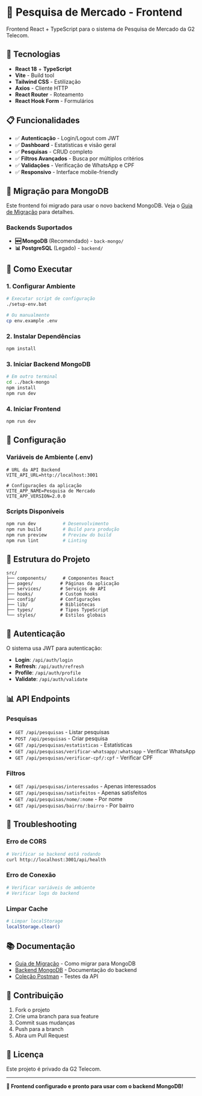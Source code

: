 # 🎯 Pesquisa de Mercado - Frontend

Frontend React + TypeScript para o sistema de Pesquisa de Mercado da G2 Telecom.

## 🚀 Tecnologias

- **React 18** + **TypeScript**
- **Vite** - Build tool
- **Tailwind CSS** - Estilização
- **Axios** - Cliente HTTP
- **React Router** - Roteamento
- **React Hook Form** - Formulários

## 📋 Funcionalidades

- ✅ **Autenticação** - Login/Logout com JWT
- ✅ **Dashboard** - Estatísticas e visão geral
- ✅ **Pesquisas** - CRUD completo
- ✅ **Filtros Avançados** - Busca por múltiplos critérios
- ✅ **Validações** - Verificação de WhatsApp e CPF
- ✅ **Responsivo** - Interface mobile-friendly

## 🔄 Migração para MongoDB

Este frontend foi migrado para usar o novo backend MongoDB. Veja o [Guia de Migração](MIGRATION_GUIDE.md) para detalhes.

### Backends Suportados

- **🆕 MongoDB** (Recomendado) - `back-mongo/`
- **📊 PostgreSQL** (Legado) - `backend/`

## 🚀 Como Executar

### 1. **Configurar Ambiente**

```bash
# Executar script de configuração
./setup-env.bat

# Ou manualmente
cp env.example .env
```

### 2. **Instalar Dependências**

```bash
npm install
```

### 3. **Iniciar Backend MongoDB**

```bash
# Em outro terminal
cd ../back-mongo
npm install
npm run dev
```

### 4. **Iniciar Frontend**

```bash
npm run dev
```

## 🔧 Configuração

### Variáveis de Ambiente (.env)

```env
# URL da API Backend
VITE_API_URL=http://localhost:3001

# Configurações da aplicação
VITE_APP_NAME=Pesquisa de Mercado
VITE_APP_VERSION=2.0.0
```

### Scripts Disponíveis

```bash
npm run dev          # Desenvolvimento
npm run build        # Build para produção
npm run preview      # Preview do build
npm run lint         # Linting
```

## 📁 Estrutura do Projeto

```
src/
├── components/      # Componentes React
├── pages/          # Páginas da aplicação
├── services/       # Serviços de API
├── hooks/          # Custom hooks
├── config/         # Configurações
├── lib/            # Bibliotecas
├── types/          # Tipos TypeScript
└── styles/         # Estilos globais
```

## 🔐 Autenticação

O sistema usa JWT para autenticação:

- **Login**: `/api/auth/login`
- **Refresh**: `/api/auth/refresh`
- **Profile**: `/api/auth/profile`
- **Validate**: `/api/auth/validate`

## 📊 API Endpoints

### Pesquisas
- `GET /api/pesquisas` - Listar pesquisas
- `POST /api/pesquisas` - Criar pesquisa
- `GET /api/pesquisas/estatisticas` - Estatísticas
- `GET /api/pesquisas/verificar-whatsapp/:whatsapp` - Verificar WhatsApp
- `GET /api/pesquisas/verificar-cpf/:cpf` - Verificar CPF

### Filtros
- `GET /api/pesquisas/interessados` - Apenas interessados
- `GET /api/pesquisas/satisfeitos` - Apenas satisfeitos
- `GET /api/pesquisas/nome/:nome` - Por nome
- `GET /api/pesquisas/bairro/:bairro` - Por bairro

## 🐛 Troubleshooting

### Erro de CORS
```bash
# Verificar se backend está rodando
curl http://localhost:3001/api/health
```

### Erro de Conexão
```bash
# Verificar variáveis de ambiente
# Verificar logs do backend
```

### Limpar Cache
```bash
# Limpar localStorage
localStorage.clear()
```

## 📚 Documentação

- [Guia de Migração](MIGRATION_GUIDE.md) - Como migrar para MongoDB
- [Backend MongoDB](../back-mongo/README.md) - Documentação do backend
- [Coleção Postman](../back-mongo/postman_collection.json) - Testes da API

## 🤝 Contribuição

1. Fork o projeto
2. Crie uma branch para sua feature
3. Commit suas mudanças
4. Push para a branch
5. Abra um Pull Request

## 📄 Licença

Este projeto é privado da G2 Telecom.

---

**🎉 Frontend configurado e pronto para usar com o backend MongoDB!**
